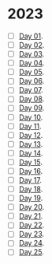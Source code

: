 # 2023

- [ ] [Day 01](/2023/Day01/).
- [ ] [Day 02](/2023/Day02/).
- [ ] [Day 03](/2023/Day03/).
- [ ] [Day 04](/2023/Day04/).
- [ ] [Day 05](/2023/Day05/).
- [ ] [Day 06](/2023/Day06/).
- [ ] [Day 07](/2023/Day07/).
- [ ] [Day 08](/2023/Day08/).
- [ ] [Day 09](/2023/Day09/).
- [ ] [Day 10](/2023/Day10/).
- [ ] [Day 11](/2023/Day11/).
- [ ] [Day 12](/2023/Day12/).
- [ ] [Day 13](/2023/Day13/).
- [ ] [Day 14](/2023/Day14/).
- [ ] [Day 15](/2023/Day15/).
- [ ] [Day 16](/2023/Day16/).
- [ ] [Day 17](/2023/Day17/).
- [ ] [Day 18](/2023/Day18/).
- [ ] [Day 19](/2023/Day19/).
- [ ] [Day 20](/2023/Day20/).
- [ ] [Day 21](/2023/Day21/).
- [ ] [Day 22](/2023/Day22/).
- [ ] [Day 23](/2023/Day23/).
- [ ] [Day 24](/2023/Day24/).
- [ ] [Day 25](/2023/Day25/).
